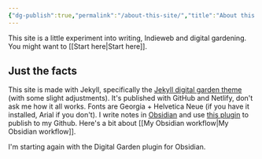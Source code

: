 ```yaml
---
{"dg-publish":true,"permalink":"/about-this-site/","title":"About this site","tags":["design"],"created":"2022-11-29"}
---
```



This site is a little experiment into writing, Indieweb and digital gardening. You might want to [[Start here\|Start here]].

## Just the facts
This site is made with Jekyll, specifically the [Jekyll digital garden theme](https://maximevaillancourt.com/blog/setting-up-your-own-digital-garden-with-jekyll) (with some slight adjustments). It's published with GitHub and Netlify, don't ask me how it all works. Fonts are Georgia + Helvetica Neue (if you have it installed, Arial if you don't). I write notes in [Obsidian](https://obsidian.md/) and use [this plugin](https://github.com/ObsidianPublisher/obsidian-github-publisher) to publish to my Github. Here's a bit about [[My Obsidian workflow\|My Obsidian workflow]].

I'm starting again with the Digital Garden plugin for Obsidian.